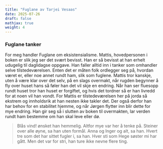 ```yaml
---
title: "Fuglane av Tarjei Vesaas"
date: 2025-07-26
draft: false
mathjax: true
weight: 4
---
```


### Fuglane tanker
For meg handler Fuglane om eksistensialisme. Mattis, hovedpersonen i boken er slik jeg ser det svært bevisst. Han er så bevisst at han erhelt udugelig til daglidagse oppgave. Han faller alltid inn i tanker som omhandler selve tilstedeværelsen. Enten det er måten folk ordlegger seg på, hvordan været er, eller noe annet rundt ham, slik som fuglene. Mattis tror kanskje, uten å være klar over det selv, på en slags overmakt, når rugden begynner å fly over huset hans så føler han det vil skje en endring. Når han ser fluesopp rundt huset tror han huset er forgiftet, og hvis det tordner så er han livredd for at noen vil han vondt. For Mattis er tilstedeværelsen her på jorda så ekstrem og innholdsrik at han nesten ikke takler det. Der også derfor han har behov for en stabilitet hjemme, og når Jørgen flytter inn blir dette for mye endring. Han gir seg så i slutten av boken til overmakten, lar verden rundt ham bestemme om han skal leve eller dø.

> Blås vind! ønsket han hemmelig. Altfor mye var her å tenke på. Steiner over alle øyne, sa han uten formål. Anna og Inger og alt, sa han. Hvert tre som det har sittet fugler i, sa han. Hver sti som Hege søster mi har gått. Men det var for stri, han ture ikke nevne flere ting.